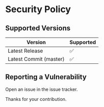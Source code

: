 # Security Policy

## Supported Versions

| Version 		  		  | Supported          |
| ------- 		  		  | ------------------ |
| Latest Release  		  | :white_check_mark: |
| Latest Commit (master)  | :white_check_mark: |

## Reporting a Vulnerability

Open an issue in the issue tracker.

Thanks for your contribution.
